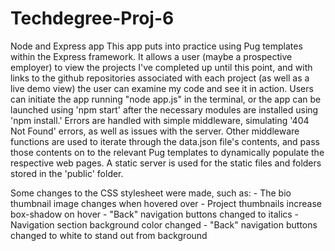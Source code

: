 # Techdegree-Proj-6
 Node and Express app
This app puts into practice using Pug templates within the Express framework.  It allows a user (maybe a prospective employer) to view the projects I've completed up until this point, and with links to the github repositories associated with each project (as well as a live demo view) the user can examine my code and see it in action.  Users can initiate the app running "node app.js" in the terminal, or the app can be launched using 'npm start' after the necessary modules are installed using 'npm install.' Errors are handled with simple middleware, simulating '404 Not Found' errors, as well as issues with the server.  Other middleware functions are used to iterate through the data.json file's contents, and pass those contents on to the relevant Pug templates to dynamically populate the respective web pages.  A static server is used for the static files and folders stored in the 'public' folder.

Some changes to the CSS stylesheet were made, such as:
    - The bio thumbnail image changes when hovered over
    - Project thumbnails increase box-shadow on hover
    - "Back" navigation buttons changed to italics
    - Navigation section background color changed
    - "Back" navigation buttons changed to white to stand out from background